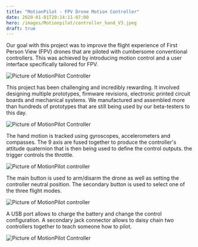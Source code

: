 ```yaml
---
title: "MotionPilot - FPV Drone Motion Controller"
date: 2020-01-01T20:14:11-07:00
hero: /images/Motionpilot/controller_hand_V3.jpeg
draft: true
---
```


Our goal with this project was to improve the flight experience of First Person View (FPV) drones that are piloted with cumbersome conventional controllers. This was achieved by introducing motion control and a user interface specifically tailored for FPV.

![Picture of MotionPilot Controller](/images/Motionpilot/motionpilot_remote.jpg)

This project has been challenging and incredibly rewarding. It involved designing multiple prototypes, firmware revisions, electronic printed circuit boards and mechanical systems. We manufactured and assembled more than hundreds of prototypes that are still being used by our beta-testers to this day.

![Picture of MotionPilot Controller](/images/Motionpilot/motionpilot_cover.jpeg)

The hand motion is tracked using gyroscopes, accelerometers and compasses. The 9 axis are fused together to produce the controller's attitude quaternion that is then being used to define the control outputs. the trigger controls the throttle.

![Picture of MotionPilot controller](/images/Motionpilot/controller_top.jpeg)

The main button is used to arm/disarm the drone as well as setting the controller neutral position. The secondary button is used to select one of the three flight modes.

![Picture of MotionPilot controller](/images/Motionpilot/controller_top_trim.jpeg)

A USB port allows to charge the battery and change the control configuration. A secondary jack connector allows to daisy chain two controllers together to teach someone how to pilot.

![Picture of MotionPilot Controller](/images/Motionpilot/controller_bottom_trim.jpeg)
